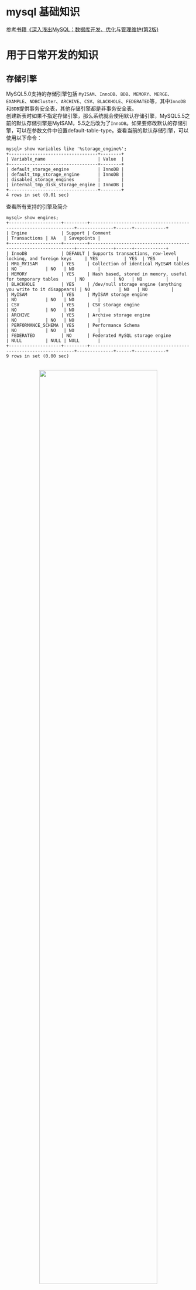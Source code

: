 # mysql 基础知识  
[参考书籍《深入浅出MySQL：数据库开发、优化与管理维护(第2版)]()  

# 用于日常开发的知识  
## 存储引擎  
MySQL5.0支持的存储引擎包括 `MyISAM`、`InnoDB`、`BDB`、`MEMORY`、`MERGE`、`EXAMPLE`、`NDBCluster`、`ARCHIVE`、`CSV`、`BLACKHOLE`、`FEDERATED`等，其中`InnoDB`和`BDB`提供事务安全表，其他存储引擎都是非事务安全表。  
创建新表时如果不指定存储引擎，那么系统就会使用默认存储引擎，MySQL5.5之前的默认存储引擎是MyISAM，5.5之后改为了`InnoDB`。如果要修改默认的存储引擎，可以在参数文件中设置default-table-type。查看当前的默认存储引擎，可以使用以下命令：  

```shell
mysql> show variables like '%storage_engine%';
+----------------------------------+--------+
| Variable_name                    | Value  |
+----------------------------------+--------+
| default_storage_engine           | InnoDB |
| default_tmp_storage_engine       | InnoDB |
| disabled_storage_engines         |        |
| internal_tmp_disk_storage_engine | InnoDB |
+----------------------------------+--------+
4 rows in set (0.01 sec)
```

查看所有支持的引擎及简介     
```
mysql> show engines;   
+--------------------+---------+----------------------------------------------------------------+--------------+------+------------+
| Engine             | Support | Comment                                                        | Transactions | XA   | Savepoints |
+--------------------+---------+----------------------------------------------------------------+--------------+------+------------+
| InnoDB             | DEFAULT | Supports transactions, row-level locking, and foreign keys     | YES          | YES  | YES        |
| MRG_MYISAM         | YES     | Collection of identical MyISAM tables                          | NO           | NO   | NO         |
| MEMORY             | YES     | Hash based, stored in memory, useful for temporary tables      | NO           | NO   | NO         |
| BLACKHOLE          | YES     | /dev/null storage engine (anything you write to it disappears) | NO           | NO   | NO         |
| MyISAM             | YES     | MyISAM storage engine                                          | NO           | NO   | NO         |
| CSV                | YES     | CSV storage engine                                             | NO           | NO   | NO         |
| ARCHIVE            | YES     | Archive storage engine                                         | NO           | NO   | NO         |
| PERFORMANCE_SCHEMA | YES     | Performance Schema                                             | NO           | NO   | NO         |
| FEDERATED          | NO      | Federated MySQL storage engine                                 | NULL         | NULL | NULL       |
+--------------------+---------+----------------------------------------------------------------+--------------+------+------------+
9 rows in set (0.00 sec)
```

<br>
<div align=center>
    <img src="../../../res/mysql-engine-feature.png" width="80%" height="80%" ></img>  
</div>
<br>

## [InnoDB](https://dev.mysql.com/doc/refman/5.7/en/innodb-storage-engine.html)  
### 整体架构
<br>
<div align=center>
    <img src="../../../res/innodb-architecture.png" width="100%" height="100%" ></img>  
</div>
<br>

### 内存中结构
#### 缓冲池(Buffer Pool) 
缓冲池是主内存中的一个区域，用于在 InnoDB`访问表`和`索引数据`时对其进行缓存。缓冲池允许直接从内存中访问经常使用的数据，从而加快处理速度。在专用服务器上，高达 80% 的物理内存通常分配给缓冲池。

为了提高大容量读取操作的效率，缓冲池被划分为可能包含多行的页面。为了缓存管理的效率，缓冲池被实现为`页链表`；很少使用的数据使用 LRU 算法的变体从缓存中老化。  

了解如何利用缓冲池将频繁访问的数据保存在内存中是 MySQL 调优的一个重要方面。  

```sql
SHOW ENGINE INNODB STATUS

BUFFER POOL AND MEMORY
----------------------
Total large memory allocated 137428992
Dictionary memory allocated 688795
Buffer pool size   8191
Free buffers       1024
Database pages     7077
Old database pages 2592
Modified db pages  0
Pending reads      0
Pending writes: LRU 0, flush list 0, single page 0
Pages made young 2886810, not young 270955789
0.00 youngs/s, 0.00 non-youngs/s
Pages read 23938015, created 176173, written 1046057
0.00 reads/s, 0.00 creates/s, 0.00 writes/s
Buffer pool hit rate 1000 / 1000, young-making rate 13 / 1000 not 0 / 1000
Pages read ahead 0.00/s, evicted without access 0.00/s, Random read ahead 0.00/s
LRU len: 7077, unzip_LRU len: 0
I/O sum[14]:cur[0], unzip sum[0]:cur[0]
```

```sql
mysql> SELECT * FROM information_schema.INNODB_BUFFER_POOL_STATS \G;
*************************** 1. row ***************************
                         POOL_ID: 0
                       POOL_SIZE: 8191
                    FREE_BUFFERS: 1024
                  DATABASE_PAGES: 7077
              OLD_DATABASE_PAGES: 2592
         MODIFIED_DATABASE_PAGES: 0
              PENDING_DECOMPRESS: 0
                   PENDING_READS: 0
               PENDING_FLUSH_LRU: 0
              PENDING_FLUSH_LIST: 0
                PAGES_MADE_YOUNG: 2886808
            PAGES_NOT_MADE_YOUNG: 270955789
           PAGES_MADE_YOUNG_RATE: 0
       PAGES_MADE_NOT_YOUNG_RATE: 0
               NUMBER_PAGES_READ: 23938015
            NUMBER_PAGES_CREATED: 176173
            NUMBER_PAGES_WRITTEN: 1046043
                 PAGES_READ_RATE: 0
               PAGES_CREATE_RATE: 0
              PAGES_WRITTEN_RATE: 0
                NUMBER_PAGES_GET: 424101556
                        HIT_RATE: 0
    YOUNG_MAKE_PER_THOUSAND_GETS: 0
NOT_YOUNG_MAKE_PER_THOUSAND_GETS: 0
         NUMBER_PAGES_READ_AHEAD: 2916964
       NUMBER_READ_AHEAD_EVICTED: 297961
                 READ_AHEAD_RATE: 0
         READ_AHEAD_EVICTED_RATE: 0
                    LRU_IO_TOTAL: 0
                  LRU_IO_CURRENT: 0
                UNCOMPRESS_TOTAL: 0
              UNCOMPRESS_CURRENT: 0
1 row in set (0.00 sec)
```

#### Change Buffer


```sql
mysql> SHOW ENGINE INNODB STATUS\G

-------------------------------------
INSERT BUFFER AND ADAPTIVE HASH INDEX
-------------------------------------
Ibuf: size 1, free list len 9, seg size 11, 93 merges
merged operations:
 insert 535, delete mark 806, delete 0
discarded operations:
 insert 0, delete mark 0, delete 0
Hash table size 34673, node heap has 1 buffer(s)
Hash table size 34673, node heap has 1 buffer(s)
Hash table size 34673, node heap has 2 buffer(s)
Hash table size 34673, node heap has 81 buffer(s)
Hash table size 34673, node heap has 2 buffer(s)
Hash table size 34673, node heap has 1 buffer(s)
Hash table size 34673, node heap has 1 buffer(s)
Hash table size 34673, node heap has 1 buffer(s)
0.00 hash searches/s, 0.00 non-hash searches/s
```

### 硬盘中结构
#### Table 
InnoDB使用 `CREATE TABLE` 语句创建表；例如： 

```
CREATE TABLE t1 (a INT, b CHAR (20), PRIMARY KEY (a)) ENGINE=InnoDB;
```

`.frm` 文件
MySQL 将表的数据字典信息存储 在数据库目录中的.frm 文件中。与其他 MySQL 存储引擎不同， InnoDB它还将有关表的信息编码在系统表空间内自己的内部数据字典中。当 MySQL 删除表或数据库时，它会删除一个或多个.frm文件以及InnoDB数据字典中的相应条目。您不能InnoDB仅通过移动.frm 文件来在数据库之间移动表。

查看`test`数据库的`t1`表的信息
```sql
mysql> SHOW TABLE STATUS FROM test LIKE 't%' \G;
*************************** 1. row ***************************
           Name: t1
         Engine: InnoDB
        Version: 10
     Row_format: Dynamic
           Rows: 0
 Avg_row_length: 0
    Data_length: 16384
Max_data_length: 0
   Index_length: 0
      Data_free: 0
 Auto_increment: NULL
    Create_time: 2022-05-16 15:20:31
    Update_time: NULL
     Check_time: NULL
      Collation: utf8mb4_croatian_ci
       Checksum: NULL
 Create_options: 
        Comment: 
```

```sql
mysql> SELECT * FROM INFORMATION_SCHEMA.INNODB_SYS_TABLES WHERE NAME='test/t1' \G
*************************** 1. row ***************************
     TABLE_ID: 215
         NAME: test/t1
         FLAG: 33
       N_COLS: 5
        SPACE: 257
  FILE_FORMAT: Barracuda
   ROW_FORMAT: Dynamic
ZIP_PAGE_SIZE: 0
   SPACE_TYPE: Single
1 row in set (0.00 sec)
```

#### Index 
每个InnoDB表都有一个特殊的索引，称为`聚集索引`，用于存储行数据。通常，聚集索引与主键同义。为了从查询、插入和其他数据库操作中获得最佳性能，了解如何InnoDB使用聚集索引来优化常见的查找和 DML 操作非常重要。

`PRIMARY KEY`在表上 定义 a时，InnoDB将其用作聚集索引。应该为每个表定义一个主键。如果没有逻辑唯一且非空的列或列集来使用主键，请添加一个自动增量列。自动增量列值是唯一的，并在插入新行时自动添加。

如果您没有`PRIMARY KEY`为表定义 a，InnoDB则使用第一个 `UNIQUE` 索引，其中所有键列都定义为`NOT NULL`聚集索引。

如果表没有索引PRIMARY KEY或没有合适 的UNIQUE索引，则InnoDB 生成一个隐藏的聚集索引 ，该索引以`GEN_CLUST_INDEX`包含行 ID 值的合成列命名。行按InnoDB分配的行 ID 排序。行 ID 是一个 6 字节的字段，随着新行的插入而单调增加。因此，按行 ID 排序的行在物理上是按插入顺序排列的。

- 聚集索引如何加速查询  

通过聚集索引访问行很快，因为索引搜索直接指向包含`行数据的页面`。如果表很大，与使用与索引记录不同的页面存储行数据的存储组织相比，聚集索引架构通常会节省磁盘 I/O 操作。

- 二级索引与聚集索引的关系

聚集索引以外的索引称为`二级索引`。在InnoDB中，二级索引中的每条记录都包含该行的主键列，以及为二级索引指定的列。 InnoDB使用此主键值在聚集索引中搜索行。

如果主键长，二级索引占用的空间就更多，所以主键短是有利的。


- 大小

除空间索引外，InnoDB 索引都是`B-tree`数据结构。空间索引使用 `R-trees`，这是用于索引多维数据的专用数据结构。索引记录存储在其 `B` 树或 `R` 树数据结构的叶页中。索引页的默认大小为 16KB。页面大小由 innodb_page_sizeMySQL 实例初始化时的设置决定。  
  


## 数据类型 

## 字符集  

## 索引的设计及使用  

## 视图  

- ### [视图原理](mysql-viewer.md)  

## 存储过程和函数  

## 触发器  

## 事务控制和锁定语句  


## 安装musql 

- ### CentOs7 安装 Mysql5.7 

下载mysql源安装包 
```shell
wget http://dev.mysql.com/get/mysql57-community-release-el7-8.noarch.rpm
```

安装mysql源
```shell
yum localinstall mysql57-community-release-el7-8.noarch.rpm
```

检查mysql源是否安装成功
```shell
yum repolist enabled | grep "mysql.*-community.*"
```

返回
```shell
mysql-connectors-community/x86_64 MySQL Connectors Community                 230
mysql-tools-community/x86_64      MySQL Tools Community                      138
mysql57-community/x86_64          MySQL 5.7 Community Server                 564
```

也可以修改 vim /etc/yum.repos.d/mysql-community.repo源，改变默认安装的mysql版本。比如要安装5.6版本，将5.7源的enabled=1改成enabled=0。然后再将5.6源的enabled=0改成enabled=1即可。改完之后的效果如下所示：  
```shell
..........
# Enable to use MySQL 5.5
[mysql55-community]
name=MySQL 5.5 Community Server
baseurl=http://repo.mysql.com/yum/mysql-5.5-community/el/7/$basearch/
enabled=0 # 这里 0表示不选
gpgcheck=1
gpgkey=file:///etc/pki/rpm-gpg/RPM-GPG-KEY-mysql

# Enable to use MySQL 5.6
[mysql56-community]
name=MySQL 5.6 Community Server
baseurl=http://repo.mysql.com/yum/mysql-5.6-community/el/7/$basearch/
enabled=0 # 这里 0表示不选
gpgcheck=1
gpgkey=file:///etc/pki/rpm-gpg/RPM-GPG-KEY-mysql

[mysql57-community]
name=MySQL 5.7 Community Server
baseurl=http://repo.mysql.com/yum/mysql-5.7-community/el/7/$basearch/
enabled=1 # 这里 1 表示 选中
gpgcheck=1 # 如果出现 GPG 失败，可以修改为gpgcheck = 0 
gpgkey=file:///etc/pki/rpm-gpg/RPM-GPG-KEY-mysql
..........
```

安装MySQL
```shell
yum install mysql-community-server
```

启动MySQL服务
```shell
systemctl start mysqld
```

查看MySQL的启动状态
```shell
# systemctl status mysqld
● mysqld.service - MySQL Server
   Loaded: loaded (/usr/lib/systemd/system/mysqld.service; enabled; vendor preset: disabled)
   Active: active (running) since 四 2018-08-23 15:27:28 CST; 1h 26min ago
     Docs: man:mysqld(8)
           http://dev.mysql.com/doc/refman/en/using-systemd.html
  Process: 21453 ExecStart=/usr/sbin/mysqld --daemonize --pid-file=/var/run/mysqld/mysqld.pid $MYSQLD_OPTS (code=exited, status=0/SUCCESS)
  Process: 21432 ExecStartPre=/usr/bin/mysqld_pre_systemd (code=exited, status=0/SUCCESS)
 Main PID: 21457 (mysqld)
   Memory: 202.1M
   CGroup: /system.slice/mysqld.service
           └─21457 /usr/sbin/mysqld --daemonize --pid-file=/var/run/mysqld/mysqld.pid
```

设置开机启动
```
systemctl enable mysqld
systemctl daemon-reload
```

获取root登陆密码
```
mysql安装完成之后，在/var/log/mysqld.log文件中给root生成了一个默认密码。通过下面的方式找到root默认密码，然后登录mysql进行修改：

#  grep 'temporary password' /var/log/mysqld.log
2022-04-13T08:17:37.040012Z 1 [Note] A temporary password is generated for root@localhost: #6we;/NBP3IP
```
ps:如果没有返回，找不到root密码，解决方案：
```
# 1删除原来安装过的mysql残留的数据（这一步非常重要，问题就出在这）
rm -rf /var/lib/mysql

# 2重启mysqld服务
systemctl restart mysqld

# 3再去找临时密码
grep 'temporary password' /var/log/mysqld.log
```
原因有可能是之前安装过一次，没有安装好。  

登陆 
```
[root@VM_18_105_centos ~]# mysql -uroot -p
---- 输入密码：thI/5wEl_chk
# 修改密码
mysql> ALTER USER 'root'@'localhost' IDENTIFIED BY '123456Aa!';   
```
MySql 默认密码级别一定要有大小写字母和特殊符号，所以比较麻烦。  

修改密码策略

在/etc/my.cnf文件添加validate_password_policy配置，指定密码策略  
```
# 0（LOW）：验证 Length
# 1（MEDIUM）：验证 Length; numeric, lowercase/uppercase, and special characters
# 2（STRONG）：验证 Length; numeric, lowercase/uppercase, and special characters; dictionary file
validate_password_policy=0
```

当然如果不需要密码策略，可以禁用：
在/etc/my.cnf文件添加
```
validate_password = off
```
重启生效：
```
systemctl restart mysqld
```

Mysql的root用户，只能本地访问，这里在创建一个远程可以访问的 用户。
```
GRANT ALL PRIVILEGES ON *.* TO 'user'@'%' IDENTIFIED BY '123456' WITH GRANT OPTION;
```

查看用户及权限: 
```
mysql> select User,authentication_string,Host from mysql.user;
+---------------+-------------------------------------------+-----------+
| User          | authentication_string                     | Host      |
+---------------+-------------------------------------------+-----------+
| root          | *5860629DEA0B537A9258E5B884D9A660887098D6 | localhost |
| mysql.session | *THISISNOTAVALIDPASSWORDTHATCANBEUSEDHERE | localhost |
| mysql.sys     | *THISISNOTAVALIDPASSWORDTHATCANBEUSEDHERE | localhost |
| root          | *81F5E21E35407D884A6CD4A731AEBFB6AF209E1B | %         |
+---------------+-------------------------------------------+-----------+
```







